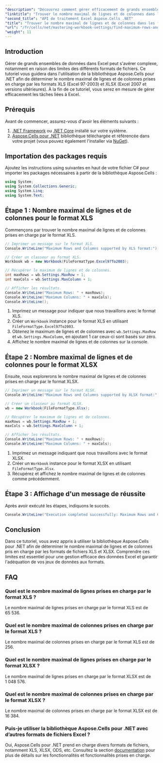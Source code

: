 ```yaml
---
"description": "Découvrez comment gérer efficacement de grands ensembles de données dans Excel grâce à la bibliothèque Aspose.Cells pour .NET. Ce guide fournit une approche étape par étape pour identifier le nombre maximal de lignes et de colonnes prises en charge par les formats de fichier XLS et XLSX."
"linktitle": "Trouver le nombre maximal de lignes et de colonnes dans les formats XLS et XLSX"
"second_title": "API de traitement Excel Aspose.Cells .NET"
"title": "Trouver le nombre maximal de lignes et de colonnes dans les formats XLS et XLSX"
"url": "/fr/cells/net/mastering-workbook-settings/find-maximum-rows-and-columns/"
"weight": 11
---
```


## Introduction

Gérer de grands ensembles de données dans Excel peut s'avérer complexe, notamment en raison des limites des différents formats de fichiers. Ce tutoriel vous guidera dans l'utilisation de la bibliothèque Aspose.Cells pour .NET afin de déterminer le nombre maximal de lignes et de colonnes prises en charge par les formats XLS (Excel 97-2003) et XLSX (Excel 2007 et versions ultérieures). À la fin de ce tutoriel, vous serez en mesure de gérer efficacement les tâches liées à Excel.

## Prérequis

Avant de commencer, assurez-vous d'avoir les éléments suivants :

1. [.NET Framework](https://dotnet.microsoft.com/en-us/download) ou [.NET Core](https://dotnet.microsoft.com/en-us/download) installé sur votre système.
2. [Aspose.Cells pour .NET](https://releases.aspose.com/cells/net/) bibliothèque téléchargée et référencée dans votre projet (vous pouvez également l'installer via [NuGet](https://www.nuget.org/packages/Aspose.Cells/)).

## Importation des packages requis

Ajoutez les instructions using suivantes en haut de votre fichier C# pour importer les packages nécessaires à partir de la bibliothèque Aspose.Cells :

```csharp
using System;
using System.Collections.Generic;
using System.Linq;
using System.Text;
```

## Étape 1 : Nombre maximal de lignes et de colonnes pour le format XLS

Commençons par trouver le nombre maximal de lignes et de colonnes prises en charge par le format XLS.

```csharp
// Imprimer un message sur le format XLS.
Console.WriteLine("Maximum Rows and Columns supported by XLS format:");

// Créer un classeur au format XLS.
Workbook wb = new Workbook(FileFormatType.Excel97To2003);

// Récupérer le maximum de lignes et de colonnes.
int maxRows = wb.Settings.MaxRow + 1;
int maxCols = wb.Settings.MaxColumn + 1;

// Afficher les résultats.
Console.WriteLine("Maximum Rows: " + maxRows);
Console.WriteLine("Maximum Columns: " + maxCols);
Console.WriteLine();
```

1. Imprimez un message pour indiquer que nous travaillons avec le format XLS.
2. Créer un `Workbook` instance pour le format XLS en utilisant `FileFormatType.Excel97To2003`.
3. Obtenez le maximum de lignes et de colonnes avec `wb.Settings.MaxRow` et `wb.Settings.MaxColumn`, en ajoutant 1 car ceux-ci sont basés sur zéro.
4. Affichez le nombre maximal de lignes et de colonnes sur la console.

## Étape 2 : Nombre maximal de lignes et de colonnes pour le format XLSX

Ensuite, nous explorerons le nombre maximal de lignes et de colonnes prises en charge par le format XLSX.

```csharp
// Imprimer un message sur le format XLSX.
Console.WriteLine("Maximum Rows and Columns supported by XLSX format:");

// Créer un classeur au format XLSX.
wb = new Workbook(FileFormatType.Xlsx);

// Récupérer le maximum de lignes et de colonnes.
maxRows = wb.Settings.MaxRow + 1;
maxCols = wb.Settings.MaxColumn + 1;

// Afficher les résultats.
Console.WriteLine("Maximum Rows: " + maxRows);
Console.WriteLine("Maximum Columns: " + maxCols);
```

1. Imprimez un message indiquant que nous travaillons avec le format XLSX.
2. Créer un `Workbook` instance pour le format XLSX en utilisant `FileFormatType.Xlsx`.
3. Récupérez et affichez le nombre maximal de lignes et de colonnes comme précédemment.

## Étape 3 : Affichage d'un message de réussite

Après avoir exécuté les étapes, indiquons le succès.

```csharp
Console.WriteLine("Execution completed successfully: Maximum Rows and Columns retrieval for both formats.");
```

## Conclusion

Dans ce tutoriel, vous avez appris à utiliser la bibliothèque Aspose.Cells pour .NET afin de déterminer le nombre maximal de lignes et de colonnes pris en charge par les formats de fichiers XLS et XLSX. Comprendre ces limites est essentiel pour une gestion efficace des données Excel et garantir l'adéquation de vos jeux de données aux formats.

## FAQ

### Quel est le nombre maximal de lignes prises en charge par le format XLS ?
Le nombre maximal de lignes prises en charge par le format XLS est de 65 536.

### Quel est le nombre maximal de colonnes prises en charge par le format XLS ?
Le nombre maximal de colonnes prises en charge par le format XLS est de 256.

### Quel est le nombre maximal de lignes prises en charge par le format XLSX ?
Le nombre maximal de lignes prises en charge par le format XLSX est de 1 048 576.

### Quel est le nombre maximal de colonnes prises en charge par le format XLSX ?
Le nombre maximal de colonnes prises en charge par le format XLSX est de 16 384.

### Puis-je utiliser la bibliothèque Aspose.Cells pour .NET avec d’autres formats de fichiers Excel ?
Oui, Aspose.Cells pour .NET prend en charge divers formats de fichiers, notamment XLS, XLSX, ODS, etc. Consultez la section [documentation](https://reference.aspose.com/cells/net/) pour plus de détails sur les fonctionnalités et fonctionnalités prises en charge.